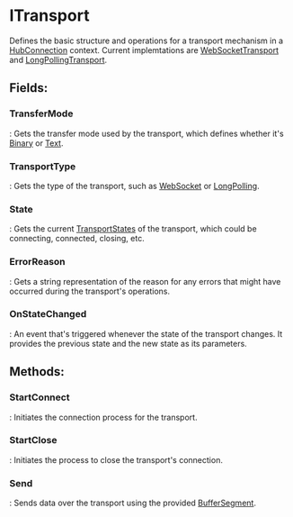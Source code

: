 # ITransport

Defines the basic structure and operations for a transport mechanism in a [HubConnection](../SignalR/HubConnection.md) context. Current implemtations are [WebSocketTransport](../Transports/WebSocketTransport.md) and [LongPollingTransport](../Transports/LongPollingTransport.md). 

## **Fields**:
### **TransferMode**
: Gets the transfer mode used by the transport, which defines whether it's [Binary](../SignalR/TransferModes.md#binary) or [Text](../SignalR/TransferModes.md#text). 
### **TransportType**
: Gets the type of the transport, such as [WebSocket](../SignalR/TransportTypes.md#websocket) or [LongPolling](../SignalR/TransportTypes.md#longpolling). 
### **State**
: Gets the current [TransportStates](../SignalR/TransportStates.md) of the transport, which could be connecting, connected, closing, etc. 
### **ErrorReason**
: Gets a string representation of the reason for any errors that might have occurred during the transport's operations. 
### **OnStateChanged**
: An event that's triggered whenever the state of the transport changes. It provides the previous state and the new state as its parameters. 
## **Methods**:

### **StartConnect**
: Initiates the connection process for the transport. 

### **StartClose**
: Initiates the process to close the transport's connection. 

### **Send**
: Sends data over the transport using the provided [BufferSegment](../Memory/BufferSegment.md). 